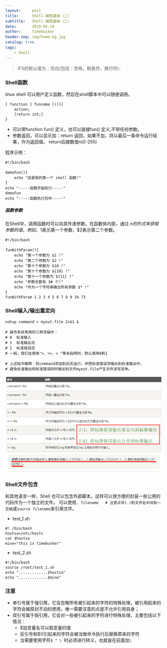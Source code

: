```yaml
---
layout:     post
title:      Shell-编程基础（二）
subtitle:   Shell-编程基础（二）
date:       2018-05-29
author:     timebusker
header-img: img/home-bg.jpg
catalog: true
tags:
    - Shell
---
```


> IFS的默认值为：空白(包括：空格，制表符，换行符)．

### Shell函数   
linux shell 可以用户定义函数，然后在shell脚本中可以随便调用。  
```
[ function ] funname [()]{
    action;
    [return int;]
}
```  
- 可以带function fun() 定义，也可以直接fun() 定义,不带任何参数。   
- 参数返回，可以显示加：return 返回，如果不加，将以最后一条命令运行结果，作为返回值。 return后跟数值n(0-255)

程序示例：    
```  
#!/bin/bash

demoFun(){
    echo "这是我的第一个 shell 函数!"
}
echo "-----函数开始执行-----"
demoFun
echo "-----函数执行完毕-----"
```  
##### 函数参数  
在Shell中，调用函数时可以向其传递参数。在函数体内部，通过 $n 的形式来获取参数的值，例如，$1表示第一个参数，$2表示第二个参数。    
```
#!/bin/bash

funWithParam(){
    echo "第一个参数为 $1 !"
    echo "第二个参数为 $2 !"
    echo "第十个参数为 $10 !"
    echo "第十个参数为 ${10} !"
    echo "第十一个参数为 ${11} !"
    echo "参数总数有 $# 个!"
    echo "作为一个字符串输出所有参数 $* !"
}
funWithParam 1 2 3 4 5 6 7 8 9 34 73
```     

### Shell输入/输出重定向     
```
nohup command > myout.file 2>&1 &

# 操作系统常用的三种流操作：
# 0  标准输入
# 1  标准输出流
# 2  标准错误流
# 一般，我们在使用">、>>、< "等未指明时，默认使用0和1

# 上述指令解释：将command添加到后天运行，并把标准错误流输出到标准输出中，
# 避免标准输出和标准错误同时输出到文件myout.file产生文件读写竞争。
```  
![image](img/older/shell/3.png)  

### Shell文件包含   
和其他语言一样，Shell 也可以包含外部脚本。这样可以很方便的封装一些公用的代码作为一个独立的文件。
可以使用`. filename   # 注意点号(.)和文件名中间有一空格`或`source filename`来引用文件。    
- test_1.sh   
```  
#! /bin/bash
hostsa=/etc/hosts
cat $hostsa
mine="this is timebusker"
```  

- test_2.sh    
```
#!/bin/bash
source /root/test_1.sh
echo ".............$hostsa"
echo ".............$mine"
```  

### 注意   
  - 单引号属于强引用，它会忽略所有被引起来的字符的特殊处理，被引用起来的字符会被原封不动的使用，唯一需要注意的点是不允许引用自身；
  - 双引号属于弱引用，它会对一些被引起来的字符进行特殊处理，主要包括以下情况：   
     + $加变量名可以取变量的值   
	 + 反引号和$()引起来的字符会被当做命令执行后替换原来的字符  
	 + 当需要使用字符`$ " \ `时必须进行转义，也就是在前面加` \ `